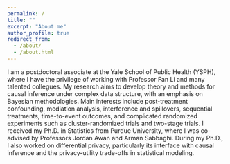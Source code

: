 ```yaml
---
permalink: /
title: ""
excerpt: "About me"
author_profile: true
redirect_from: 
  - /about/
  - /about.html
---
```


I am a postdoctoral associate at the Yale School of Public Health (YSPH), where I have the privilege of working with Professor Fan Li and many talented collegues. My research aims to develop theory and methods for causal inference under complex data structure, with an emphasis on Bayesian methodologies. Main interests include post-treatment confounding, mediation analysis, interference and spillovers, sequential treatments, time-to-event outcomes, and complicated randomized experiments such as cluster-randomized trials and two-stage trials. I received my Ph.D. in Statistics from Purdue University, where I was co-advised by Professors Jordan Awan and Arman Sabbaghi. During my Ph.D., I also worked on differential privacy, particularly its interface with causal inference and the privacy-utility trade-offs in statistical modeling.